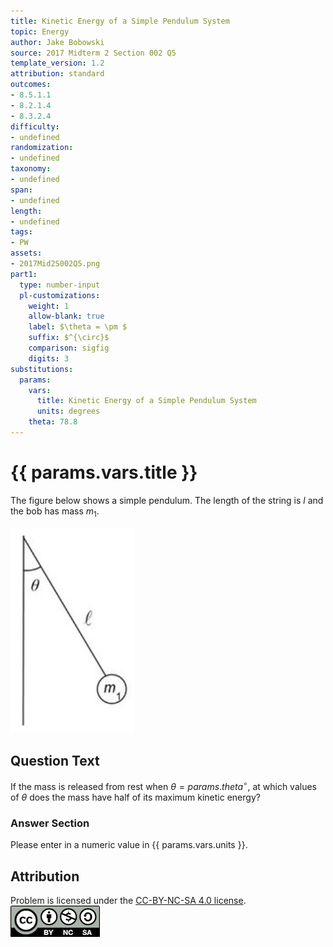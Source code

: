 ```yaml
---
title: Kinetic Energy of a Simple Pendulum System
topic: Energy
author: Jake Bobowski
source: 2017 Midterm 2 Section 002 Q5
template_version: 1.2
attribution: standard
outcomes:
- 8.5.1.1
- 8.2.1.4
- 8.3.2.4
difficulty:
- undefined
randomization:
- undefined
taxonomy:
- undefined
span:
- undefined
length:
- undefined
tags:
- PW
assets:
- 2017Mid2S002Q5.png
part1:
  type: number-input
  pl-customizations:
    weight: 1
    allow-blank: true
    label: $\theta = \pm $
    suffix: $^{\circ}$
    comparison: sigfig
    digits: 3
substitutions:
  params:
    vars:
      title: Kinetic Energy of a Simple Pendulum System
      units: degrees
    theta: 78.8
---
```

# {{ params.vars.title }}
The figure below shows a simple pendulum. The length of the string is $l$ and the bob has mass $m_1$.

![Figure of a pendulum. The angle between the displaced string of the pendulum and the vertical axis is theta.](2017Mid2S002Q5.png)

## Question Text

If the mass is released from rest when $\theta = {{ params.theta }}^{\circ}$, at which values of $\theta$ does the mass have half of its maximum kinetic energy?

### Answer Section

Please enter in a numeric value in {{ params.vars.units }}.

## Attribution

Problem is licensed under the [CC-BY-NC-SA 4.0 license](https://creativecommons.org/licenses/by-nc-sa/4.0/).<br> ![The Creative Commons 4.0 license requiring attribution-BY, non-commercial-NC, and share-alike-SA license.](https://raw.githubusercontent.com/firasm/bits/master/by-nc-sa.png)